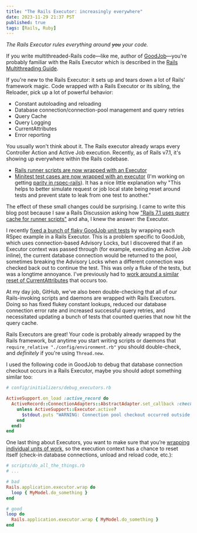 ```yaml
---
title: "The Rails Executor: increasingly everywhere"
date: 2023-11-29 21:37 PST
published: true
tags: [Rails, Ruby]
---
```


*The Rails Executor rules everything around ~~you~~ your code.*

If you write multithreaded-Rails code—like me, author of [GoodJob](https://github.com/bensheldon/good_job)—you're probably familiar with the Rails Executor which is described in the [Rails Multithreading Guide](https://guides.rubyonrails.org/v7.1/threading_and_code_execution.html). 

If you're new to the Rails Executor: it sets up and tears down a lot of Rails' framework magic. Code wrapped with a Rails Executor or its sibling, the Reloader, pick up a lot of powerful behavior:

- Constant autoloading and reloading 
- Database connection/connection-pool management and query retries
- Query Cache
- Query Logging
- CurrentAttributes
- Error reporting

You usually won't think about it. The Rails executor already wraps every Controller Action and Active Job execution. Recently, as of Rails v7.1, it's showing up everywhere within the Rails codebase.

- [Rails runner scripts are now wrapped with an Executor](https://github.com/rails/rails/pull/44999)
- [Minitest test cases are now wrapped with an executor](https://github.com/rails/rails/pull/43550) (I'm working on getting [parity in rspec-rails](https://github.com/rspec/rspec-rails/issues/2713)). It has a nice little explanation why "This helps to better simulate request or job local state being reset around tests and prevent state to leak from one test to another."

The effect of these small changes could be surprising. I came to write this blog post because I saw a Rails Discussion asking how ["Rails 7.1 uses query cache for runner scripts"](https://discuss.rubyonrails.org/t/rails-7-1-uses-query-cache-for-runner-scripts/84275) and aha, I knew the answer: the Executor. 

I recently [fixed a bunch of flaky GoodJob unit tests](https://github.com/bensheldon/good_job/pull/1124) by wrapping each RSpec example in a Rails Executor. This is a problem specific to GoodJob, which uses connection-based Advisory Locks, but I discovered that if an Executor context was passed through (for example, executing an Active Job inline), the current database connection would be returned to the pool, sometimes breaking the Advisory Locks when a different connection was checked back out to continue the test. This was only a fluke of the tests, but was a longtime annoyance. I've previously had to [work around a similar reset of CurrentAttributes](https://github.com/bensheldon/good_job/blob/c6d3aa4906783498ed6296060666d350ac2e288c/lib/good_job/current_thread.rb#L6-L7) that occurs too. 

At my day job, GitHub, we've also been double-checking that all of our Rails-invoking scripts and daemons are wrapped with Rails Executors. Doing so has fixed flukey constant lookups, reduced our database connection error rate and increased successful query retries, and necessitated updating a bunch of tests that counted queries that now hit the query cache. 

Rails Executors are great! Your code is probably already wrapped by the Rails framework, but anytime you start writing scripts or daemons that `require_relative "./config/environment.rb"` you should double-check, and _definitely_ if you're using `Thread.new`.

I used the following code in GoodJob to debug that database connection checkout occurs in a Rails Executor, maybe you should adopt something similar too:

```rb
# config/initializers/debug_executors.rb

ActiveSupport.on_load :active_record do
  ActiveRecord::ConnectionAdapters::AbstractAdapter.set_callback :checkout, :before, (lambda do |conn|
    unless ActiveSupport::Executor.active?
      $stdout.puts "WARNING: Connection pool checkout occurred outside of a Rails Executor"
    end
  end)
end

```

One last thing about Executors, you want to make sure that you’re [wrapping individual units of work](https://guides.rubyonrails.org/v7.1/threading_and_code_execution.html#wrapping-application-code), so the execution context has a chance to reset itself (check-in database connections, unload and reload code, etc.):

```rb
# scripts/do_all_the_things.rb
# ...

# bad
Rails.application.executor.wrap do
  loop { MyModel.do_something }
end

# good
loop do
  Rails.application.executor.wrap { MyModel.do_something }
end
```
